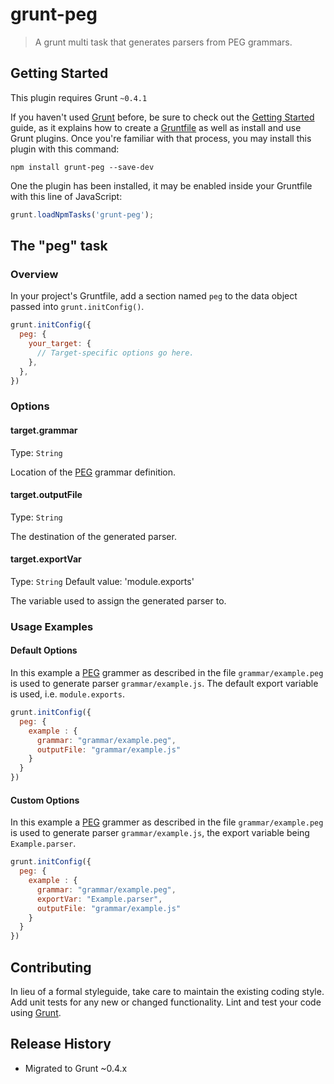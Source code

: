 grunt-peg
=========

> A grunt multi task that generates parsers from PEG grammars.

Getting Started
---------------

This plugin requires Grunt `~0.4.1`

If you haven't used [Grunt][] before, be sure to check out the
[Getting Started][] guide, as it explains how to create a
[Gruntfile][] as well as install and use Grunt plugins. Once you're
familiar with that process, you may install this plugin with this
command:

```shell
npm install grunt-peg --save-dev
```

One the plugin has been installed, it may be enabled inside your
Gruntfile with this line of JavaScript: 

```js
grunt.loadNpmTasks('grunt-peg');
```

The "peg" task
--------------

### Overview

In your project's Gruntfile, add a section named `peg` to the data
object passed into `grunt.initConfig()`. 

```js
grunt.initConfig({
  peg: {
    your_target: {
      // Target-specific options go here.
    },
  },
})
```

### Options

#### target.grammar

Type: `String`

Location of the [PEG][] grammar definition.

#### target.outputFile

Type: `String`

The destination of the generated parser.

#### target.exportVar

Type: `String`
Default value: 'module.exports'

The variable used to assign the generated parser to.

### Usage Examples

#### Default Options

In this example a [PEG][] grammer as described in the file
`grammar/example.peg` is used to generate parser
`grammar/example.js`. The default export variable is used,
i.e. `module.exports`.

```js
grunt.initConfig({
  peg: {
    example : {
      grammar: "grammar/example.peg",
      outputFile: "grammar/example.js"
    }
  }
})
```

#### Custom Options

In this example a [PEG][] grammer as described in the file
`grammar/example.peg` is used to generate parser
`grammar/example.js`, the export variable being `Example.parser`.

```js
grunt.initConfig({
  peg: {
    example : {
      grammar: "grammar/example.peg",
      exportVar: "Example.parser",
      outputFile: "grammar/example.js"
    }
  }
})
```

Contributing
------------

In lieu of a formal styleguide, take care to maintain the existing
coding style. Add unit tests for any new or changed
functionality. Lint and test your code using
[Grunt](http://gruntjs.com/). 

Release History
---------------

* Migrated to Grunt ~0.4.x

[Grunt]: http://gruntjs.com/
[Getting Started]: http://gruntjs.com/getting-started
[PEG]: https://npmjs.org/package/pegjs
[Gruntfile]: http://gruntjs.com/sample-gruntfile